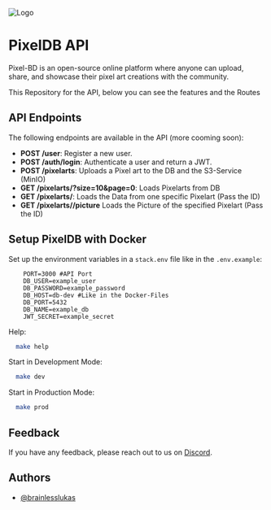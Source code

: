 ![Logo](https://i.ibb.co/sJNyCH7J/Banner.png)

# PixelDB API

Pixel-BD is an open-source online platform where anyone can upload, share, and showcase their pixel art creations with the community.

This Repository for the API, below you can see the features and the Routes

## API Endpoints

The following endpoints are available in the API (more cooming soon):

- **POST /user**: Register a new user.
- **POST /auth/login**: Authenticate a user and return a JWT.
- **POST /pixelarts**: Uploads a Pixel art to the DB and the S3-Service (MinIO)
- **GET /pixelarts/?size=10&page=0**: Loads Pixelarts from DB
- **GET /pixelarts/<ID OF THE PIXELART>**: Loads the Data from one specific Pixelart (Pass the ID)
- **GET /pixelarts/<ID OF THE PIXELART>/picture** Loads the Picture of the specified Pixelart (Pass the ID)

## Setup PixelDB with Docker

Set up the environment variables in a `stack.env` file like in the `.env.example`:

```env
    PORT=3000 #API Port
    DB_USER=example_user
    DB_PASSWORD=example_password
    DB_HOST=db-dev #Like in the Docker-Files
    DB_PORT=5432
    DB_NAME=example_db
    JWT_SECRET=example_secret
```

Help:

```bash
  make help
```

Start in Development Mode:

```bash
  make dev
```

Start in Production Mode:

```bash
  make prod
```

## Feedback

If you have any feedback, please reach out to us on [Discord](https://discordapp.com/users/831464905131294730).

## Authors

- [@brainlesslukas](https://www.github.com/brainlesslukas)
